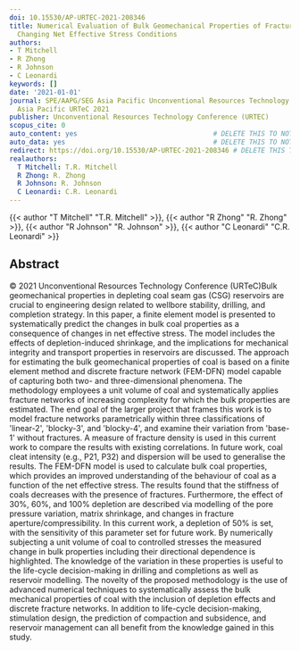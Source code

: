 ```yaml
---
doi: 10.15530/AP-URTEC-2021-208346
title: Numerical Evaluation of Bulk Geomechanical Properties of Fractured Coal with
  Changing Net Effective Stress Conditions
authors:
- T Mitchell
- R Zhong
- R Johnson
- C Leonardi
keywords: []
date: '2021-01-01'
journal: SPE/AAPG/SEG Asia Pacific Unconventional Resources Technology Conference,
  Asia Pacific URTeC 2021
publisher: Unconventional Resources Technology Conference (URTEC)
scopus_cite: 0
auto_content: yes                                  # DELETE THIS TO NOT AUTO GENERATE CONTENT
auto_data: yes                                     # DELETE THIS TO NOT AUTO GENERATE METADATA
redirect: https://doi.org/10.15530/AP-URTEC-2021-208346 # DELETE THIS TO NOT REDIRECT
realauthors:
  T Mitchell: T.R. Mitchell
  R Zhong: R. Zhong
  R Johnson: R. Johnson
  C Leonardi: C.R. Leonardi
---
```

{{< author "T Mitchell" "T.R. Mitchell" >}}, {{< author "R Zhong" "R. Zhong" >}}, {{< author "R Johnson" "R. Johnson" >}}, {{< author "C Leonardi" "C.R. Leonardi" >}}

## Abstract
© 2021 Unconventional Resources Technology Conference (URTeC)Bulk geomechanical properties in depleting coal seam gas (CSG) reservoirs are crucial to engineering design related to wellbore stability, drilling, and completion strategy. In this paper, a finite element model is presented to systematically predict the changes in bulk coal properties as a consequence of changes in net effective stress. The model includes the effects of depletion-induced shrinkage, and the implications for mechanical integrity and transport properties in reservoirs are discussed. The approach for estimating the bulk geomechanical properties of coal is based on a finite element method and discrete fracture network (FEM-DFN) model capable of capturing both two- and three-dimensional phenomena. The methodology employees a unit volume of coal and systematically applies fracture networks of increasing complexity for which the bulk properties are estimated. The end goal of the larger project that frames this work is to model fracture networks parametrically within three classifications of 'linear-2', 'blocky-3', and 'blocky-4', and examine their variation from 'base-1' without fractures. A measure of fracture density is used in this current work to compare the results with existing correlations. In future work, coal cleat intensity (e.g., P21, P32) and dispersion will be used to generalise the results. The FEM-DFN model is used to calculate bulk coal properties, which provides an improved understanding of the behaviour of coal as a function of the net effective stress. The results found that the stiffness of coals decreases with the presence of fractures. Furthermore, the effect of 30%, 60%, and 100% depletion are described via modelling of the pore pressure variation, matrix shrinkage, and changes in fracture aperture/compressibility. In this current work, a depletion of 50% is set, with the sensitivity of this parameter set for future work. By numerically subjecting a unit volume of coal to controlled stresses the measured change in bulk properties including their directional dependence is highlighted. The knowledge of the variation in these properties is useful to the life-cycle decision-making in drilling and completions as well as reservoir modelling. The novelty of the proposed methodology is the use of advanced numerical techniques to systematically assess the bulk mechanical properties of coal with the inclusion of depletion effects and discrete fracture networks. In addition to life-cycle decision-making, stimulation design, the prediction of compaction and subsidence, and reservoir management can all benefit from the knowledge gained in this study.
